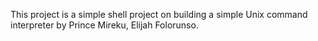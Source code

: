This project is a simple shell project on building a simple Unix command interpreter by  Prince Mireku, Elijah Folorunso.
